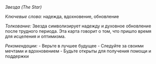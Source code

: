 *Звезда \(The Star\)*

*Ключевые слова:* надежда, вдохновение, обновление

*Толкование:* 
Звезда символизирует надежду и духовное обновление после трудного периода\. Эта карта говорит о том, что пришло время для исцеления и оптимизма\.

*Рекомендации:*
\- Верьте в лучшее будущее
\- Следуйте за своими мечтами и вдохновением
\- Будьте открыты для получения помощи и поддержки
